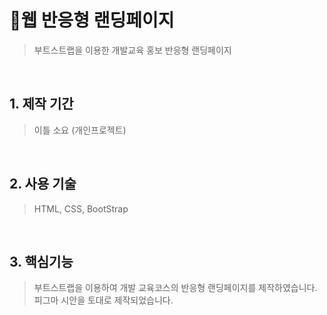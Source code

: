 # :pushpin:웹 반응형 랜딩페이지
>부트스트랩을 이용한 개발교육 홍보 반응형 랜딩페이지

<br />

## 1. 제작 기간 
>이틀 소요 (개인프로젝트)

<br />

## 2. 사용 기술
>HTML, CSS, BootStrap

<br />

## 3. 핵심기능 
>부트스트랩을 이용하여 개발 교육코스의 반응형 랜딩페이지를 제작하였습니다.
>피그마 시안을 토대로 제작되었습니다. 
